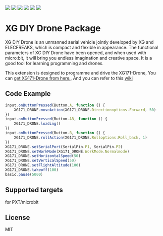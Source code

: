 ![](https://img.shields.io/badge/Plantform-Micro%3Abit-red) ![](https://img.shields.io/github/v/release/elecfreaks/pxt-dg-drone) ![](https://img.shields.io/github/last-commit/elecfreaks/pxt-dg-drone) ![](https://img.shields.io/github/languages/top/elecfreaks/pxt-dg-drone) ![](https://img.shields.io/github/issues/elecfreaks/pxt-dg-drone) ![](https://img.shields.io/github/license/elecfreaks/pxt-dg-drone) 

# XG DIY Drone Package

XG DIY Drone is an unmanned aerial vehicle jointly developed by XG and ELECFREAKS, which is compact and flexible in appearance. The functional parameters of XG DIY Drone have been opened, and when used with micro:bit, it will bring you endless imagination and creative space. It is a good tool for learning programming and drones.

This extension is designed to programme and drive the XG171-Drone, You can [get XG171-Drone from here.](https://item.taobao.com/item.htm?ut_sk=1.Y1Zty/Huj2QDAP20hb7mDMJG_21380790_1687837652994.Copy.ShareGlobalNavigation_1&id=726583831726&sourceType=item&suid=F1469777-7FE8-4E3E-BD69-565629DFB282&un=0254f7633e86c72e369525b0c1cfb16c&share_crt_v=1&un_site=0&spm=a2159r.13376460.0.0&sp_abtk=gray_ShareGlobalNavigation_1_code_simpleios2&tbSocialPopKey=shareItem&sp_tk=OVlZa2RJeGhLa2o%3D&cpp=1&shareurl=true&short_name=h.UAKYLBF&bxsign=scdcMufzlnEdn2yZMDud0JFKjBqliqMg0F5690o_GdDNWyyIlgNwx82RF-ExA81Zl-ufVMlpDFuCIQuRWsfOCLfrN0UbaiOfEL9djol3Hn5_1nA-AsgZEOZWVFP5EDwCTo4kx52hBAnWLTWahmVXRkLSA&tk=9YYkdIxhKkj&app=chrome), And you can refer to this [wiki](http://www.xgsteam.com/aidNew?code=27)

## Code Example
```JavaScript
input.onButtonPressed(Button.A, function () {
    XG171_DRONE.moveAction(XG171_DRONE.Directionoptions.Forward, 50)
})
input.onButtonPressed(Button.AB, function () {
    XG171_DRONE.loading()
})
input.onButtonPressed(Button.B, function () {
    XG171_DRONE.rollAction(XG171_DRONE.Rolloptions.Roll_back, 1)
})
XG171_DRONE.setSerialPort(SerialPin.P1, SerialPin.P2)
XG171_DRONE.setWorkMode(XG171_DRONE.WorkMode.Normalmode)
XG171_DRONE.setHorizontalSpeed(50)
XG171_DRONE.setVerticalSpeed(50)
XG171_DRONE.setFlightAltitude(100)
XG171_DRONE.takeoff(100)
basic.pause(5000)


```
## Supported targets
for PXT/microbit

## License
MIT

